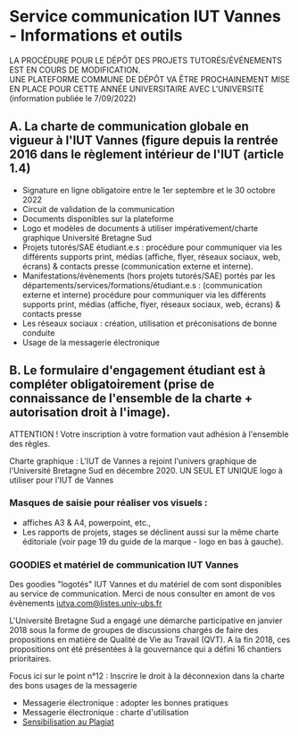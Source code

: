 # Service communication IUT Vannes - Informations et outils
LA PROCÉDURE POUR LE DÉPÔT DES PROJETS TUTORÉS/ÉVÉNEMENTS EST EN COURS DE MODIFICATION.  
UNE PLATEFORME COMMUNE DE DÉPÔT VA ÊTRE PROCHAINEMENT MISE EN PLACE POUR CETTE ANNÉE UNIVERSITAIRE AVEC L'UNIVERSITÉ (information publiée le 7/09/2022)

## A. La charte de communication globale en vigueur à l'IUT Vannes (figure depuis la rentrée 2016 dans le règlement intérieur de l'IUT (article 1.4)

+ Signature en ligne obligatoire entre le 1er septembre et le 30 octobre 2022
+ Circuit de validation de la communication
+ Documents disponibles sur la plateforme
+ Logo et modèles de documents à utiliser impérativement/charte graphique Université Bretagne Sud
+ Projets tutorés/SAE étudiant.e.s : procédure pour communiquer via les différents supports print, médias (affiche, flyer, réseaux sociaux, web, écrans) & contacts presse (communication externe et interne).
+ Manifestations/évènements (hors projets tutorés/SAE) portés par les départements/services/formations/étudiant.e.s : (communication externe et interne) procédure pour communiquer via les différents supports print, médias (affiche, flyer, réseaux sociaux, web, écrans) & contacts presse  
+ Les réseaux sociaux : création, utilisation et préconisations de bonne conduite
+ Usage de la messagerie électronique

## B. Le formulaire d'engagement étudiant est à compléter obligatoirement (prise de connaissance de l'ensemble de la charte + autorisation droit à l'image).

ATTENTION ! Votre inscription à votre formation vaut adhésion à l'ensemble des règles.

Charte graphique : L'IUT de Vannes a rejoint l'univers graphique de l'Université Bretagne Sud en décembre 2020. UN SEUL ET UNIQUE logo à utiliser pour l'IUT de Vannes

### Masques de saisie pour réaliser vos visuels :
+ affiches A3 & A4, powerpoint, etc.,
+ Les rapports de projets, stages se déclinent aussi sur la même charte éditoriale (voir page 19 du guide de la marque - logo en bas à gauche).

### GOODIES et matériel de communication IUT Vannes
Des goodies "logotés" IUT Vannes et du matériel de com sont disponibles au service de communication. Merci de nous consulter en amont de vos évènements iutva.com@listes.univ-ubs.fr

L'Université Bretagne Sud a engagé une démarche participative en janvier 2018 sous la forme de groupes de discussions chargés de faire des propositions en matière de Qualité de Vie au Travail (QVT). A la fin 2018, ces propositions ont été présentées à la gouvernance qui a défini 16 chantiers prioritaires.

Focus ici sur le point n°12 : Inscrire le droit à la déconnexion dans la charte des bons usages de la messagerie

+ Messagerie électronique : adopter les bonnes pratiques
+ Messagerie électronique : charte d'utilisation
+ [Sensibilisation au Plagiat](https://infoplag.com/ubs/fr)
